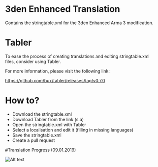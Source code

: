 # 3den Enhanced Translation
Contains the stringtable.xml for the 3den Enhanced Arma 3 modification.

# Tabler
To ease the process of creating translations and editing stringtable.xml files, consider using Tabler.

For more information, please visit the following link:

https://github.com/bux/tabler/releases/tag/v0.7.0


# How to?
* Download the stringtable.xml
* Download Tabler from the link (s.a)
* Open the stringtable.xml with Tabler
* Select a localisation and edit it (filling in missing languages)
* Save the stringtable.xml
* Create a pull request


#Translation Progress (09.01.2019)

![Alt text](/relative/path/to/img.jpg?raw=true "Optional Title")

